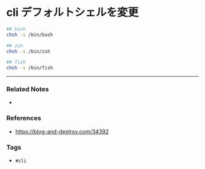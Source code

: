 # cli デフォルトシェルを変更
```sh
## bash
chsh -s /bin/bash

## zsh
chsh -s /bin/zsh

## fish
chsh -s /bin/fish
```

----
### Related Notes
- 

### References
- https://blog-and-destroy.com/34392

### Tags
- `#cli` 